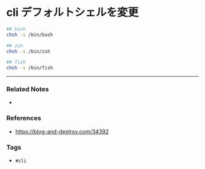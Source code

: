 # cli デフォルトシェルを変更
```sh
## bash
chsh -s /bin/bash

## zsh
chsh -s /bin/zsh

## fish
chsh -s /bin/fish
```

----
### Related Notes
- 

### References
- https://blog-and-destroy.com/34392

### Tags
- `#cli` 